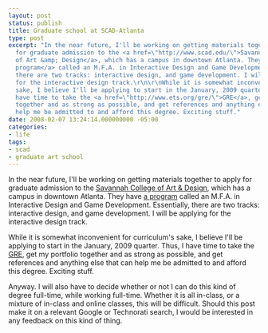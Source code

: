 ```yaml
---
layout: post
status: publish
title: Graduate school at SCAD-Atlanta
type: post
excerpt: "In the near future, I'll be working on getting materials together to apply
  for graduate admission to the <a href=\"http://www.scad.edu/\">Savannah College
  of Art &amp; Design</a>, which has a campus in downtown Atlanta. They have <a href=\"http://www.scad.edu/interactive-design-and-game-development/ma_mfa.cfm#mfa\">a
  program</a> called an M.F.A. in Interactive Design and Game Development. Essentially,
  there are two tracks: interactive design, and game development. I will be applying
  for the interactive design track.\r\n\r\nWhile it is somewhat inconvenient for curriculum's
  sake, I believe I'll be applying to start in the January, 2009 quarter. Thus, I
  have time to take the <a href=\"http://www.ets.org/gre/\">GRE</a>, get my portfolio
  together and as strong as possible, and get references and anything else that can
  help me be admitted to and afford this degree. Exciting stuff."
date: 2008-02-07 13:24:14.000000000 -05:00
categories:
- life
tags:
- scad
- graduate art school
---
```

In the near future, I'll be working on getting materials together to apply for graduate admission to the <a href="http://www.scad.edu/">Savannah College of Art &amp; Design</a>, which has a campus in downtown Atlanta. They have <a href="http://www.scad.edu/interactive-design-and-game-development/ma_mfa.cfm#mfa">a program</a> called an M.F.A. in Interactive Design and Game Development. Essentially, there are two tracks: interactive design, and game development. I will be applying for the interactive design track.

While it is somewhat inconvenient for curriculum's sake, I believe I'll be applying to start in the January, 2009 quarter. Thus, I have time to take the <a href="http://www.ets.org/gre/">GRE</a>, get my portfolio together and as strong as possible, and get references and anything else that can help me be admitted to and afford this degree. Exciting stuff.

Anyway. I will also have to decide whether or not I can do this kind of degree full-time, while working full-time. Whether it is all in-class, or a mixture of in-class and online classes, this will be difficult. Should this post make it on a relevant Google or Technorati search, I would be interested in any feedback on this kind of thing.
